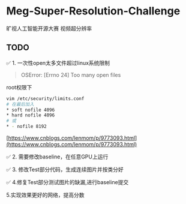 # Meg-Super-Resolution-Challenge

旷视人工智能开源大赛 视频超分辨率

## TODO

✅ 1.  一次性open太多文件超过linux系统限制

> OSError: [Errno 24] Too many open files

root权限下
```bash
vim /etc/security/limits.conf  
# 在最后加入  
* soft nofile 4096  
* hard nofile 4096
# 或
* - nofile 8192
```
[https://www.cnblogs.com/lenmom/p/9773093.html](https://www.cnblogs.com/lenmom/p/9773093.html)

✅ 2. 需要修改baseline，在任意GPU上运行

✅ 3. 修改Test部分代码，生成连续图片并按类分好

✅ 4.修复Test部分测试图片的缺漏,进行baseline提交

5.实现效果更好的网络，提高分数
